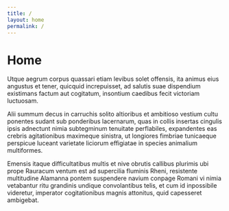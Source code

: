 ```yaml
---
title: /
layout: home
permalink: /
---
```


# Home

Utque aegrum corpus quassari etiam levibus solet offensis, ita animus eius angustus et tener, quicquid increpuisset, ad salutis suae dispendium existimans factum aut cogitatum, insontium caedibus fecit victoriam luctuosam.

Alii summum decus in carruchis solito altioribus et ambitioso vestium cultu ponentes sudant sub ponderibus lacernarum, quas in collis insertas cingulis ipsis adnectunt nimia subtegminum tenuitate perflabiles, expandentes eas crebris agitationibus maximeque sinistra, ut longiores fimbriae tunicaeque perspicue luceant varietate liciorum effigiatae in species animalium multiformes.

Emensis itaque difficultatibus multis et nive obrutis callibus plurimis ubi prope Rauracum ventum est ad supercilia fluminis Rheni, resistente multitudine Alamanna pontem suspendere navium conpage Romani vi nimia vetabantur ritu grandinis undique convolantibus telis, et cum id inpossibile videretur, imperator cogitationibus magnis attonitus, quid capesseret ambigebat.

